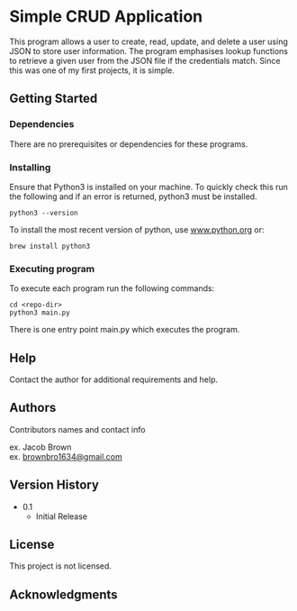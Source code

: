 # Simple CRUD Application

This program allows a user to create, read, update, and delete a user using JSON to store user information. The program emphasises lookup functions to retrieve a given user from the JSON file if the credentials match. Since this was one of my first projects, it is simple. 

## Getting Started

### Dependencies

There are no prerequisites or dependencies for these programs. 

### Installing

Ensure that Python3 is installed on your machine. To quickly check this run the following and if an error is returned, python3 must be installed. 
```
python3 --version
```
To install the most recent version of python, use www.python.org or:
```
brew install python3
```

### Executing program

To execute each program run the following commands:
```shell
cd <repo-dir>
python3 main.py
```
There is one entry point main.py which executes the program. 

## Help

Contact the author for additional requirements and help. 

## Authors

Contributors names and contact info

ex. Jacob Brown  
ex. brownbro1634@gmail.com

## Version History

* 0.1
    * Initial Release

## License

This project is not licensed. 

## Acknowledgments
